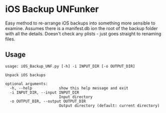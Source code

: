 # iOS Backup UNFunker
Easy method to re-arrange iOS backups into something more sensible to examine. Assumes there is a manifest.db ion the root of the backup folder with all the details. Doesn't check any plists - just goes straight to renaming files.

## Usage
```
usage: iOS_Backup_UNF.py [-h] -i INPUT_DIR [-o OUTPUT_DIR]

Unpack iOS backups

optional arguments:
  -h, --help            show this help message and exit
  -i INPUT_DIR, --input INPUT_DIR
                        Input directory
  -o OUTPUT_DIR, --output OUTPUT_DIR
                        Output directory (default: current directory)

```
